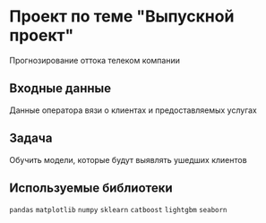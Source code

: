 # Проект по теме "Выпускной проект"
Прогнозирование оттока телеком компании

## Входные данные
Данные оператора вязи о клиентах и предоставляемых услугах

## Задача
Обучить модели, которые будут выявлять ушедших клиентов


## Используемые библиотеки
`pandas` `matplotlib` `numpy` `sklearn` `catboost` `lightgbm` `seaborn`
